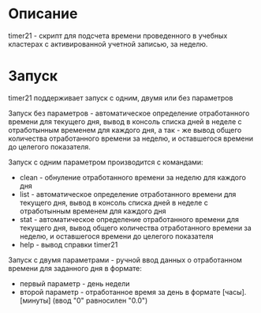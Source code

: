 # Описание
timer21 - скрипт для подсчета времени проведенного в учебных кластерах с активированной учетной записью, за неделю.

# Запуск
timer21 поддерживает запуск с одним, двумя или без параметров

Запуск без параметров - автоматическое определение отработанного времени для текущего дня, вывод в консоль списка дней в неделе с отработынным временем для каждого дня, а так - же вывод общего количества отработанного времени за неделю, и оставшегося времени до целегого показателя.

Запуск с одним параметром производится с командами:
- clean - обнуление отработанного времени за неделю для каждого дня
- list - автоматическое определение отработанного времени для текущего дня, вывод в консоль списка дней в неделе с отработынным временем для каждого дня
- stat - автоматическое определение отработанного времени для текущего дня, вывод общего количества отработанного времени за неделю, и оставшегося времени до целегого показателя
- help - вывод справки timer21

Запуск с двумя параметрами - ручной ввод данных о отработанном времени для заданного дня в формате:
- первый параметр - день недели
- второй параметр - отработанное время за день в формате [часы].[минуты] (ввод "0" равносилен "0.0")

